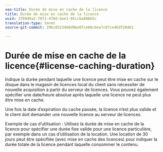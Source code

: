 ```yaml
---
seo-title: Durée de mise en cache de la licence
title: Durée de mise en cache de la licence
uuid: 378940a2-f072-478d-bee1-05ccba888b5c
translation-type: tm+mt
source-git-commit: 29bc8323460d9be0fce66cbea7c6fce46df20d61

---
```



# Durée de mise en cache de la licence{#license-caching-duration}

Indique la durée pendant laquelle une licence peut être mise en cache sur le disque dans le magasin de licences local du client sans nécessiter de nouvelle acquisition à partir du serveur de licences. Vous pouvez également spécifier une date/heure absolue après laquelle une licence ne peut plus être mise en cache.

Une fois la date d’expiration du cache passée, la licence n’est plus valide et le client doit demander une nouvelle licence au serveur de licences.

Exemple de cas d’utilisation : Utilisez la durée de mise en cache de la licence pour spécifier une durée fixe valide pour une licence particulière, par exemple dans un cas d’utilisation de la location. Une location de 30 jours peut être spécifiée (avec mise en cache des licences) pour indiquer la durée totale de la licence pendant laquelle consommer le contenu.
